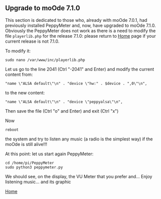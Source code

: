 ## Upgrade to moOde 7.1.0
This section is dedicated to those who, already with moOde 7.0.1, had previously installed PeppyMeter and, now, have upgraded to moOde 7.1.0. Obviously the PeppyMeter does not work as there is a need to modify the file ````playerlib.php```` for the release 7.1.0: please return to [Home](https://github.com/FdeAlexa/PeppyMeter_and_moOde/blob/main/README.md) page if your current release is not 7.1.0.

To modify it:
```
sudo nano /var/www/inc/playerlib.php
```
Let us go to the line 2041 (Ctrl "-2041" and Enter)
and modify the current content from:
```
"name \"ALSA default\"\n" . "device \"hw:" . $device . ",0\"\n",
```
to the new content:
```
"name \"ALSA default\"\n" . "device \"peppyalsa\"\n",
```
Then save the file (Ctrl "o" and Enter)
and exit (Ctrl "x")

Now 
```
reboot
```
the system and try to listen any music (a radio is the simplest way) if the moOde is still alive!!! 

At this point: let us start again PeppyMeter:
```
cd /home/pi/PeppyMeter
sudo python3 peppymeter.py
```
We should see, on the display, the VU Meter that you prefer
and...
Enjoy listening music... and its graphic

[Home](https://github.com/FdeAlexa/PeppyMeter_and_moOde/blob/main/README.md)
